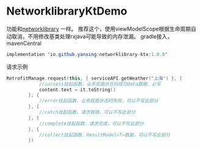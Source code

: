 # NetworklibraryKtDemo
功能和[networklibrary](https://github.com/yanxing/NetworklibraryDemo) 一样。
推荐这个，使用viewModelScope根据生命周期自动取消，不用修改基类处理rxjava可能导致的内存泄漏。
gradle接入，mavenCentral

```java
implementation 'io.github.yanxing:networklibrary-ktx:1.0.0'
```

请求示例
```kotlin
RetrofitManage.request(this, { serviceAPI.getWeather("上海") }, {
            //success挂起函数，业务层面状态码成功data数据，必写
            content.text = it.toString()
        }, {
            //error挂起函数，业务层面状态码失败，可以不写此部分
        }, {
            //catch挂起函数，请求报错，可以不写此部分
        }, {
            //complete挂起函数，请求完成，可以不写此部分
        }, {
            //collect挂起函数，ResultModel<T>数据，可以不写此部分
        })
```
